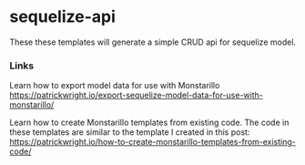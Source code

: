 # sequelize-api
These these templates will generate a simple CRUD api for sequelize model.


### Links
Learn how to export model data for use with Monstarillo
https://patrickwright.io/export-sequelize-model-data-for-use-with-monstarillo/

Learn how to create Monstarillo templates from existing code.
The code in these templates are similar to the template I created in this post:
https://patrickwright.io/how-to-create-monstarillo-templates-from-existing-code/